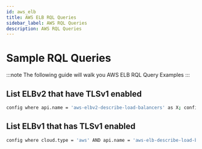 ```yaml
---
id: aws_elb
title: AWS ELB RQL Queries
sidebar_label: AWS RQL Queries
description: AWS RQL Queries
---
```


# Sample RQL Queries

:::note
The following guide will walk you AWS ELB RQL Query Examples
:::

## List ELBv2 that have TLSv1 enabled

```bash
config where api.name = 'aws-elbv2-describe-load-balancers' as X; config where api.name = 'aws-describe-ssl-policies' as Y; filter '$.Y.sslProtocols[*] equals TLSv1 and $.X.listeners[*].sslPolicy equals $.Y.name'; show X;
```

## List ELBv1 that has TLSv1 enabled

```bash
config where cloud.type = 'aws' AND api.name = 'aws-elb-describe-load-balancers' AND json.rule = "policies[*].policyAttributeDescriptions[?(@.attributeName=='Protocol-TLSv1')].attributeValue equals true"
```
